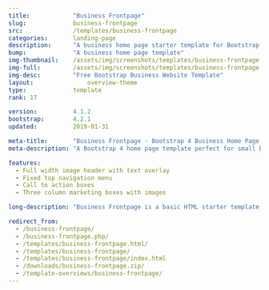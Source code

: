 ```yaml
---
title:            "Business Frontpage"
slug:             business-frontpage
src:              /templates/business-frontpage
categories:       landing-page
description:      "A business home page starter template for Bootstrap 4 featuring marketing boxes and a full width image header"
bump:             "A business home page template"
img-thumbnail:    /assets/img/screenshots/templates/business-frontpage.jpg
img-full:         /assets/img/screenshots/templates/business-frontpage.png
img-desc:         "Free Bootstrap Business Website Template"
layout:		    	  overview-theme
type:             template
rank: 17

version:          4.1.2
bootstrap:        4.2.1
updated:          2019-01-31

meta-title:       "Business Frontpage - Bootstrap 4 Business Home Page Template"
meta-description: "A Bootstrap 4 home page template perfect for small business websites. All Start Bootstrap templates are free to use and open source."

features:
  - Full width image header with text overlay
  - Fixed top navigation menu
  - Call to action boxes
  - Three column marketing boxes with images

long-description: "Business Frontpage is a basic HTML starter template for creating a Bootstrap based website for a small business or other organization."

redirect_from:
  - /business-frontpage/
  - /business-frontpage.php/
  - /templates/business-frontpage.html/
  - /templates/business-frontpage/
  - /templates/business-frontpage/index.html
  - /downloads/business-frontpage.zip/
  - /template-overviews/business-frontpage/
---
```

